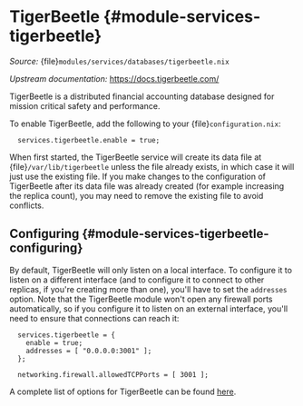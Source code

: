 # TigerBeetle {#module-services-tigerbeetle}

*Source:* {file}`modules/services/databases/tigerbeetle.nix`

*Upstream documentation:* <https://docs.tigerbeetle.com/>

TigerBeetle is a distributed financial accounting database designed for mission critical safety and performance.

To enable TigerBeetle, add the following to your {file}`configuration.nix`:
```
  services.tigerbeetle.enable = true;
```

When first started, the TigerBeetle service will create its data file at {file}`/var/lib/tigerbeetle` unless the file already exists, in which case it will just use the existing file.
If you make changes to the configuration of TigerBeetle after its data file was already created (for example increasing the replica count), you may need to remove the existing file to avoid conflicts.

## Configuring {#module-services-tigerbeetle-configuring}

By default, TigerBeetle will only listen on a local interface.
To configure it to listen on a different interface (and to configure it to connect to other replicas, if you're creating more than one), you'll have to set the `addresses` option.
Note that the TigerBeetle module won't open any firewall ports automatically, so if you configure it to listen on an external interface, you'll need to ensure that connections can reach it:

```
  services.tigerbeetle = {
    enable = true;
    addresses = [ "0.0.0.0:3001" ];
  };

  networking.firewall.allowedTCPPorts = [ 3001 ];
```

A complete list of options for TigerBeetle can be found [here](#opt-services.tigerbeetle.enable).


